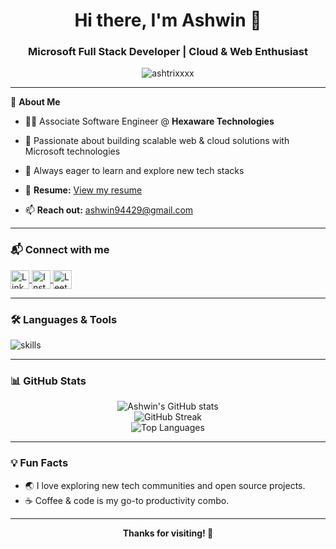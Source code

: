 <h1 align="center">Hi there, I'm Ashwin 👋</h1>
<h3 align="center"><b>Microsoft Full Stack Developer | Cloud & Web Enthusiast</b></h3>

<p align="center">
  <img src="https://komarev.com/ghpvc/?username=ashtrixxxx&label=Profile%20views&color=0e75b6&style=flat" alt="ashtrixxxx" />
</p>

---

🌱 **About Me**

- 🧑‍💻 Associate Software Engineer @ **Hexaware Technologies**
- 🔭 Passionate about building scalable web & cloud solutions with Microsoft technologies
- 🎯 Always eager to learn and explore new tech stacks

- 📄 **Resume:** [View my resume](https://drive.google.com/file/d/1uyPFfXoAAf6mNuG_6lIaK3HTpje6zqY6/view?usp=drivesdk)
- 📫 **Reach out:** ashwin94429@gmail.com

---

<h3>📬 Connect with me</h3>

<p>
  <a href="https://linkedin.com/in/ashwin160203" target="blank">
    <img align="center" src="https://skillicons.dev/icons?i=linkedin" alt="LinkedIn" height="30" />
  </a>
  <a href="https://instagram.com/ashtrix._" target="blank">
    <img align="center" src="https://skillicons.dev/icons?i=instagram" alt="Instagram" height="30" />
  </a>
  <a href="https://www.leetcode.com/ashwin94429" target="blank">
    <img align="center" src="https://skillicons.dev/icons?i=leetcode" alt="LeetCode" height="30" />
  </a>
</p>

---

<h3>🛠️ Languages & Tools</h3>

<p>
  <img src="https://skillicons.dev/icons?i=azure,c,cs,dotnet,express,nodejs,java,js,mongodb,sql,react" alt="skills" />
</p>

---

<h3>📊 GitHub Stats</h3>

<p align="center">
  <img src="https://github-readme-stats.vercel.app/api?username=ashtrixxxx&show_icons=true&theme=github_dark" alt="Ashwin's GitHub stats" />
  <br/>
  <img src="https://github-readme-streak-stats.herokuapp.com/?user=ashtrixxxx&theme=github-dark-blue" alt="GitHub Streak" />
  <br/>
  <img src="https://github-readme-stats.vercel.app/api/top-langs/?username=ashtrixxxx&layout=compact&theme=github_dark" alt="Top Languages" />
</p>

---

<h3>💡 Fun Facts</h3>
<ul>
  <li>🌏 I love exploring new tech communities and open source projects.</li>
  <li>☕ Coffee & code is my go-to productivity combo.</li>  
</ul>

---

<p align="center">
  <b>Thanks for visiting! 🚀</b>
</p>
